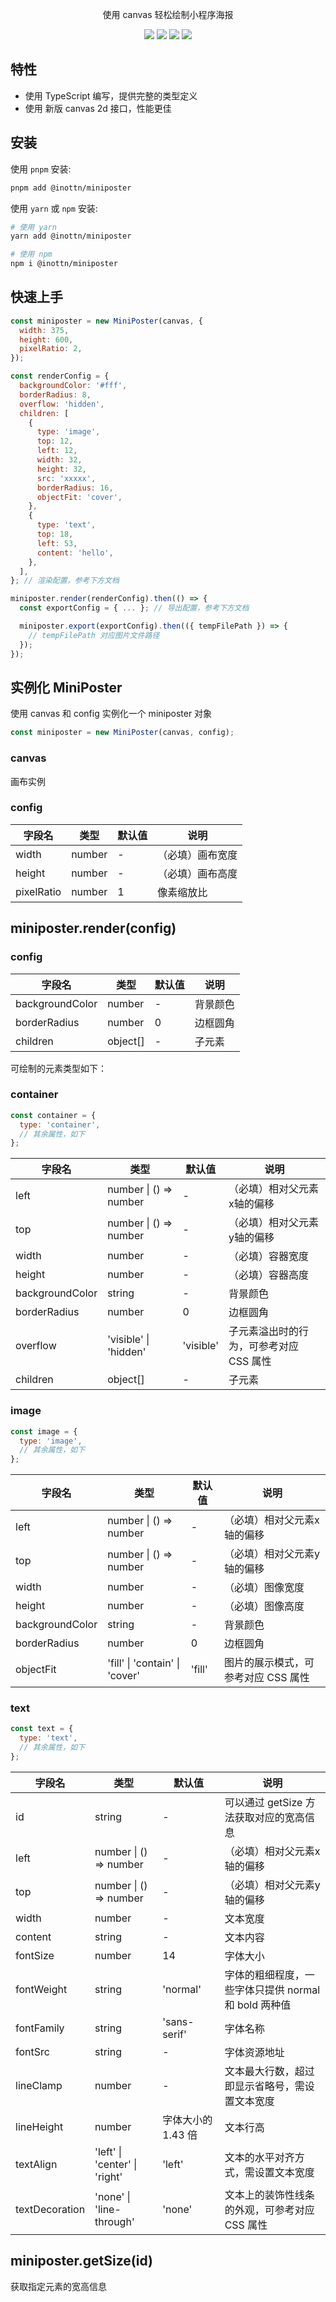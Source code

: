 <p align="center">使用 canvas 轻松绘制小程序海报</p>

<p align="center">
  <img src="https://img.shields.io/npm/v/%40inottn%2Fminiposter" />
  <img src="https://img.shields.io/bundlejs/size/%40inottn%2Fminiposter" />
  <img src="https://img.shields.io/badge/tree_shaking-supported-4c1" />
  <img src="https://img.shields.io/npm/l/%40inottn%2Fminiposter" />
</p>

## 特性

- 使用 TypeScript 编写，提供完整的类型定义
- 使用 新版 canvas 2d 接口，性能更佳

## 安装

使用 `pnpm` 安装:

```bash
pnpm add @inottn/miniposter
```

使用 `yarn` 或 `npm` 安装:

```bash
# 使用 yarn
yarn add @inottn/miniposter

# 使用 npm
npm i @inottn/miniposter
```

## 快速上手

```js
const miniposter = new MiniPoster(canvas, {
  width: 375,
  height: 600,
  pixelRatio: 2,
});

const renderConfig = {
  backgroundColor: '#fff',
  borderRadius: 8,
  overflow: 'hidden',
  children: [
    {
      type: 'image',
      top: 12,
      left: 12,
      width: 32,
      height: 32,
      src: 'xxxxx',
      borderRadius: 16,
      objectFit: 'cover',
    },
    {
      type: 'text',
      top: 18,
      left: 53,
      content: 'hello',
    },
  ],
}; // 渲染配置，参考下方文档

miniposter.render(renderConfig).then(() => {
  const exportConfig = { ... }; // 导出配置，参考下方文档

  miniposter.export(exportConfig).then(({ tempFilePath }) => {
    // tempFilePath 对应图片文件路径
  });
});
```

## 实例化 MiniPoster

使用 canvas 和 config 实例化一个 miniposter 对象

```js
const miniposter = new MiniPoster(canvas, config);
```

### canvas

画布实例

### config

| 字段名     | 类型   | 默认值 | 说明             |
| ---------- | ------ | ------ | ---------------- |
| width      | number | -      | （必填）画布宽度 |
| height     | number | -      | （必填）画布高度 |
| pixelRatio | number | 1      | 像素缩放比       |

## miniposter.render(config)

### config

| 字段名          | 类型     | 默认值 | 说明     |
| --------------- | -------- | ------ | -------- |
| backgroundColor | number   | -      | 背景颜色 |
| borderRadius    | number   | 0      | 边框圆角 |
| children        | object[] | -      | 子元素   |

可绘制的元素类型如下：

### container

```js
const container = {
  type: 'container',
  // 其余属性，如下
};
```

| 字段名          | 类型                   | 默认值    | 说明                                    |
| --------------- | ---------------------- | --------- | --------------------------------------- |
| left            | number \| () => number | -         | （必填）相对父元素x轴的偏移             |
| top             | number \| () => number | -         | （必填）相对父元素y轴的偏移             |
| width           | number                 | -         | （必填）容器宽度                        |
| height          | number                 | -         | （必填）容器高度                        |
| backgroundColor | string                 | -         | 背景颜色                                |
| borderRadius    | number                 | 0         | 边框圆角                                |
| overflow        | 'visible' \| 'hidden'  | 'visible' | 子元素溢出时的行为，可参考对应 CSS 属性 |
| children        | object[]               | -         | 子元素                                  |

### image

```js
const image = {
  type: 'image',
  // 其余属性，如下
};
```

| 字段名          | 类型                           | 默认值 | 说明                                |
| --------------- | ------------------------------ | ------ | ----------------------------------- |
| left            | number \| () => number         | -      | （必填）相对父元素x轴的偏移         |
| top             | number \| () => number         | -      | （必填）相对父元素y轴的偏移         |
| width           | number                         | -      | （必填）图像宽度                    |
| height          | number                         | -      | （必填）图像高度                    |
| backgroundColor | string                         | -      | 背景颜色                            |
| borderRadius    | number                         | 0      | 边框圆角                            |
| objectFit       | 'fill' \| 'contain' \| 'cover' | 'fill' | 图片的展示模式，可参考对应 CSS 属性 |

### text

```js
const text = {
  type: 'text',
  // 其余属性，如下
};
```

| 字段名         | 类型                          | 默认值             | 说明                                                 |
| -------------- | ----------------------------- | ------------------ | ---------------------------------------------------- |
| id             | string                        | -                  | 可以通过 getSize 方法获取对应的宽高信息              |
| left           | number \| () => number        | -                  | （必填）相对父元素x轴的偏移                          |
| top            | number \| () => number        | -                  | （必填）相对父元素y轴的偏移                          |
| width          | number                        | -                  | 文本宽度                                             |
| content        | string                        | -                  | 文本内容                                             |
| fontSize       | number                        | 14                 | 字体大小                                             |
| fontWeight     | string                        | 'normal'           | 字体的粗细程度，一些字体只提供 normal 和 bold 两种值 |
| fontFamily     | string                        | 'sans-serif'       | 字体名称                                             |
| fontSrc        | string                        | -                  | 字体资源地址                                         |
| lineClamp      | number                        | -                  | 文本最大行数，超过即显示省略号，需设置文本宽度       |
| lineHeight     | number                        | 字体大小的 1.43 倍 | 文本行高                                             |
| textAlign      | 'left' \| 'center' \| 'right' | 'left'             | 文本的水平对齐方式，需设置文本宽度                   |
| textDecoration | 'none' \| 'line-through'      | 'none'             | 文本上的装饰性线条的外观，可参考对应 CSS 属性        |

## miniposter.getSize(id)

获取指定元素的宽高信息
